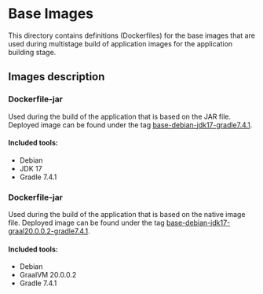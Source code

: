 # Base Images

This directory contains definitions (Dockerfiles) for the base images that are used during multistage build of application images for the application building stage. 

## Images description

### Dockerfile-jar 
Used during the build of the application that is based on the JAR file. Deployed image can be found under the tag [base-debian-jdk17-gradle7.4.1](https://hub.docker.com/layers/latusikl/comparative-analysis/base-debian-jdk17-gradle7.4.1/images/sha256-1f6f7203f93f94b8729336968bd0da9f5f2bce01c8d2a98f48013d073e6f5c63?context=explore).

#### Included tools:

- Debian
- JDK 17
- Gradle 7.4.1

### Dockerfile-jar 
Used during the build of the application that is based on the native image file. Deployed image can be found under the tag [base-debian-jdk17-graal20.0.0.2-gradle7.4.1](https://hub.docker.com/layers/latusikl/comparative-analysis/base-debian-jdk17-graal20.0.0.2-gradle7.4.1/images/sha256-5af7319fba197f202e7e858da215127df9322f648f77ef1723f28982bcdf08a0?context=explore).

#### Included tools:

- Debian
- GraalVM 20.0.0.2
- Gradle 7.4.1
